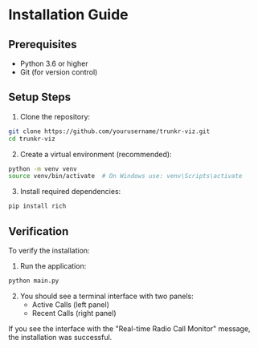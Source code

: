 # Installation Guide

## Prerequisites

- Python 3.6 or higher
- Git (for version control)

## Setup Steps

1. Clone the repository:
```bash
git clone https://github.com/yourusername/trunkr-viz.git
cd trunkr-viz
```

2. Create a virtual environment (recommended):
```bash
python -m venv venv
source venv/bin/activate  # On Windows use: venv\Scripts\activate
```

3. Install required dependencies:
```bash
pip install rich
```

## Verification

To verify the installation:

1. Run the application:
```bash
python main.py
```

2. You should see a terminal interface with two panels:
   - Active Calls (left panel)
   - Recent Calls (right panel)

If you see the interface with the "Real-time Radio Call Monitor" message, the installation was successful.
